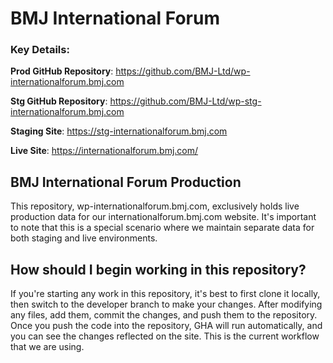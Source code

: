 # BMJ International Forum
### Key Details:
**Prod GitHub Repository**:   https://github.com/BMJ-Ltd/wp-internationalforum.bmj.com 

**Stg GitHub Repository**: https://github.com/BMJ-Ltd/wp-stg-internationalforum.bmj.com 

**Staging Site**: https://stg-internationalforum.bmj.com  

**Live Site**: https://internationalforum.bmj.com/

## BMJ International Forum Production
This repository, wp-internationalforum.bmj.com, exclusively holds live production data for our internationalforum.bmj.com website. It's important to note that this is a special scenario where we maintain separate data for both staging and live environments.

## How should I begin working in this repository?
If you're starting any work in this repository, it's best to first clone it locally, then switch to the developer branch to make your changes. After modifying any files, add them, commit the changes, and push them to the repository. Once you push the code into the repository, GHA will run automatically, and you can see the changes reflected on the site. This is the current workflow that we are using.
